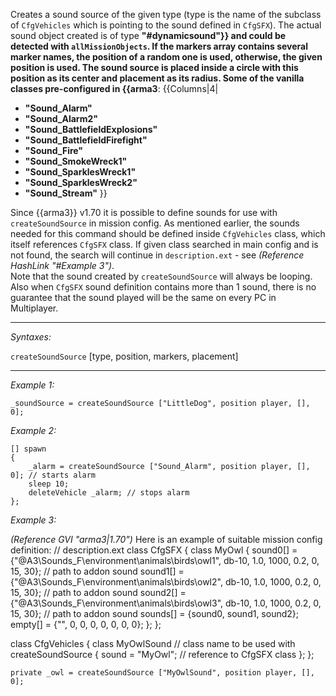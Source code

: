 Creates a sound source of the given type (type is the name of the subclass of `CfgVehicles` which is pointing to the sound defined in `CfgSFX`). The actual sound object created is of type **"#dynamicsound"}} and could be detected with `allMissionObjects`. If the markers array contains several marker names, the position of a random one is used, otherwise, the given position is used. The sound source is placed inside a circle with this position as its center and placement as its radius. Some of the vanilla classes pre-configured in {{arma3**:
{{Columns|4|
* **"Sound_Alarm"**
* **"Sound_Alarm2"**
* **"Sound_BattlefieldExplosions"**
* **"Sound_BattlefieldFirefight"**
* **"Sound_Fire"**
* **"Sound_SmokeWreck1"**
* **"Sound_SparklesWreck1"**
* **"Sound_SparklesWreck2"**
* **"Sound_Stream"**
}}

Since {{arma3}} v1.70 it is possible to define sounds for use with `createSoundSource` in mission config. As mentioned earlier, the sounds needed for this command should be defined inside `CfgVehicles` class, which itself references `CfgSFX` class. If given class searched in main config and is not found, the search will continue in `description.ext` - see *(Reference HashLink "#Example 3")*.<br>
Note that the sound created by `createSoundSource` will always be looping.
Also when `CfgSFX` sound definition contains more than 1 sound, there is no guarantee that the sound played will be the same on every PC in Multiplayer.


---
*Syntaxes:*

`createSoundSource` [type, position, markers, placement]

---
*Example 1:*

```sqf
_soundSource = createSoundSource ["LittleDog", position player, [], 0];
```

*Example 2:*

```sqf
[] spawn 
{
	_alarm = createSoundSource ["Sound_Alarm", position player, [], 0]; // starts alarm
	sleep 10;
	deleteVehicle _alarm; // stops alarm
};
```

*Example 3:*

*(Reference GVI "arma3|1.70")* Here is an example of suitable mission config definition:
<syntaxhighlight lang="cpp">
// description.ext
class CfgSFX
{
	class MyOwl
	{
		sound0[] = {"@A3\Sounds_F\environment\animals\birds\owl1", db-10, 1.0, 1000, 0.2, 0, 15, 30};  // path to addon sound
		sound1[] = {"@A3\Sounds_F\environment\animals\birds\owl2", db-10, 1.0, 1000, 0.2, 0, 15, 30};  // path to addon sound
		sound2[] = {"@A3\Sounds_F\environment\animals\birds\owl3", db-10, 1.0, 1000, 0.2, 0, 15, 30};  // path to addon sound
		sounds[] = {sound0, sound1, sound2};
		empty[] = {"", 0, 0, 0, 0, 0, 0, 0};
	};
};

class CfgVehicles
{
	class MyOwlSound // class name to be used with createSoundSource
	{
		sound = "MyOwl"; // reference to CfgSFX class
	};
};
</syntaxhighlight>


```sqf
private _owl = createSoundSource ["MyOwlSound", position player, [], 0];
```